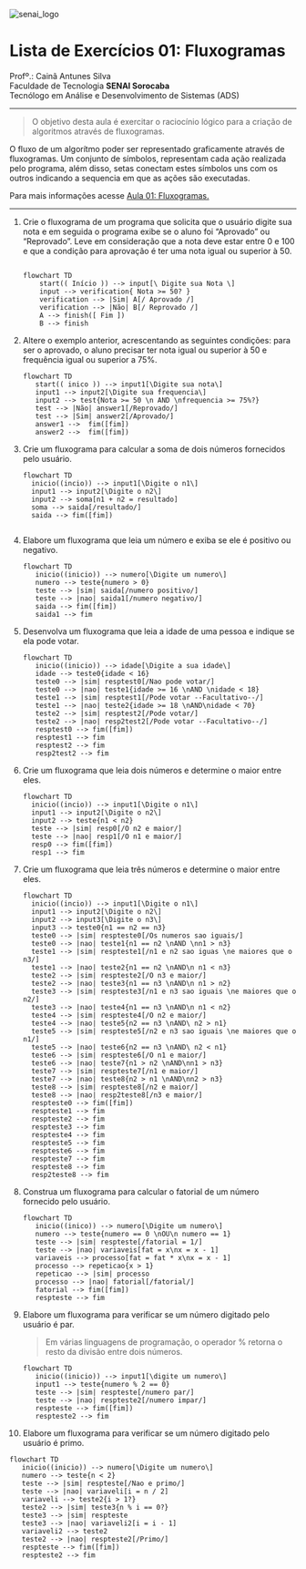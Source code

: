 ![senai_logo](https://transparencia.sp.senai.br/Content/img/logo-senai.png)

# Lista de Exercícios 01: Fluxogramas

Profº.: Cainã Antunes Silva  
Faculdade de Tecnologia **SENAI Sorocaba**  
Tecnólogo em Análise e Desenvolvimento de Sistemas (ADS)
___


> O objetivo desta aula é exercitar o raciocínio lógico para a criação de algoritmos através de fluxogramas.  

O fluxo de um algorítmo poder ser representado graficamente através de fluxogramas. Um conjunto de símbolos, representam cada ação realizada pelo programa, além disso, setas conectam estes símbolos uns com os outros indicando a sequencia em que as ações são executadas.

Para mais informações acesse [Aula 01: Fluxogramas.](https://www.notion.so/cainaantunes/Aula-01-Fluxogramas-188bde521b3b80de90f7dbd9407af71e)

***

1. Crie o fluxograma de um programa que solicita que o usuário digite sua nota e em seguida o programa exibe se o aluno foi “Aprovado” ou “Reprovado”. Leve em consideração que a nota deve estar entre 0 e 100 e que a condição para aprovação é ter uma nota igual ou superior à 50.
   
    ```mermaid
   
    flowchart TD
        start(( Início )) --> input[\ Digite sua Nota \]
        input --> verification{ Nota >= 50? }
        verification --> |Sim| A[/ Aprovado /]
        verification --> |Não| B[/ Reprovado /]
        A --> finish([ Fim ])
        B --> finish
    ```
   
2. Altere o exemplo anterior, acrescentando as seguintes condições: para ser o aprovado, o aluno precisar ter nota igual ou superior à 50 e frequência igual ou superior a 75%.
   
   ```mermaid
   flowchart TD
      start(( inico )) --> input1[\Digite sua nota\]
      input1 --> input2[\Digite sua frequencia\]
      input2 --> test{Nota >= 50 \n AND \nfrequencia >= 75%?}
      test --> |Não| answer1[/Reprovado/]
      test --> |Sim| answer2[/Aprovado/]
      answer1 -->  fim([fim])
      answer2 -->  fim([fim])
   ```
   
3. Crie um fluxograma para calcular a soma de dois números fornecidos pelo usuário.
   
   ```mermaid
   flowchart TD
     inicio((incio)) --> input1[\Digite o n1\]
     input1 --> input2[\Digite o n2\]
     input2 --> soma[n1 + n2 = resultado]
     soma --> saida[/resultado/]
     saida --> fim([fim])
      
   ```
   
4. Elabore um fluxograma que leia um número e exiba se ele é positivo ou negativo.
   
   ```mermaid
   flowchart TD
      inicio((inicio)) --> numero[\Digite um numero\]
      numero --> teste{numero > 0}
      teste --> |sim| saida[/numero positivo/]
      teste --> |nao| saida1[/numero negativo/]
      saida --> fim([fim])
      saida1 --> fim
   ```
   
5. Desenvolva um fluxograma que leia a idade de uma pessoa e indique se ela pode votar.
   
   ```mermaid
   flowchart TD
      inicio((inicio)) --> idade[\Digite a sua idade\]
      idade --> teste0{idade < 16}
      teste0 --> |sim| resptest0[/Nao pode votar/]
      teste0 --> |nao| teste1{idade >= 16 \nAND \nidade < 18}
      teste1 --> |sim| resptest1[/Pode votar --Facultativo--/]
      teste1 --> |nao| teste2{idade >= 18 \nAND\nidade < 70}
      teste2 --> |sim| resptest2[/Pode votar/]
      teste2 --> |nao| resp2test2[/Pode votar --Facultativo--/]
      resptest0 --> fim([fim])
      resptest1 --> fim
      resptest2 --> fim
      resp2test2 --> fim
   ```
   
6. Crie um fluxograma que leia dois números e determine o maior entre eles.
   
   ```mermaid
   flowchart TD
     inicio((incio)) --> input1[\Digite o n1\]
     input1 --> input2[\Digite o n2\]
     input2 --> teste{n1 < n2}
     teste --> |sim| resp0[/O n2 e maior/]
     teste --> |nao| resp1[/O n1 e maior/]
     resp0 --> fim([fim])
     resp1 --> fim
   ```
   
7. Crie um fluxograma que leia três números e determine o maior entre eles.
   
   ```mermaid
   flowchart TD
     inicio((incio)) --> input1[\Digite o n1\]
     input1 --> input2[\Digite o n2\]
     input2 --> input3[\Digite o n3\]
     input3 --> teste0{n1 == n2 == n3}
     teste0 --> |sim| respteste0[/Os numeros sao iguais/]
     teste0 --> |nao| teste1{n1 == n2 \nAND \nn1 > n3}
     teste1 --> |sim| respteste1[/n1 e n2 sao iguas \ne maiores que o n3/]
     teste1 --> |nao| teste2{n1 == n2 \nAND\n n1 < n3}
     teste2 --> |sim| respteste2[/O n3 e maior/]
     teste2 --> |nao| teste3{n1 == n3 \nAND\n n1 > n2}
     teste3 --> |sim| respteste3[/n1 e n3 sao iguais \ne maiores que o n2/]
     teste3 --> |nao| teste4{n1 == n3 \nAND\n n1 < n2}
     teste4 --> |sim| respteste4[/O n2 e maior/]
     teste4 --> |nao| teste5{n2 == n3 \nAND\ n2 > n1}
     teste5 --> |sim| respteste5[/n2 e n3 sao iguais \ne maiores que o n1/]
     teste5 --> |nao| teste6{n2 == n3 \nAND\ n2 < n1}
     teste6 --> |sim| respteste6[/O n1 e maior/]
     teste6 --> |nao| teste7{n1 > n2 \nAND\nn1 > n3}
     teste7 --> |sim| respteste7[/n1 e maior/]
     teste7 --> |nao| teste8{n2 > n1 \nAND\nn2 > n3}
     teste8 --> |sim| respteste8[/n2 e maior/]
     teste8 --> |nao| resp2teste8[/n3 e maior/]
     respteste0 --> fim([fim])
     respteste1 --> fim
     respteste2 --> fim
     respteste3 --> fim
     respteste4 --> fim
     respteste5 --> fim
     respteste6 --> fim
     respteste7 --> fim
     respteste8 --> fim
     resp2teste8 --> fim     
   ```
   
8. Construa um fluxograma para calcular o fatorial de um número fornecido pelo usuário.
   
   ```mermaid
   flowchart TD
      inicio((inico)) --> numero[\Digite um numero\]
      numero --> teste{numero == 0 \nOU\n numero == 1}
      teste --> |sim| respteste[/fatorial = 1/]
      teste --> |nao| variaveis[fat = x\nx = x - 1]
      variaveis --> processo[fat = fat * x\nx = x - 1]
      processo --> repeticao{x > 1}
      repeticao --> |sim| processo
      processo --> |nao| fatorial[/fatorial/]
      fatorial --> fim([fim])
      respteste --> fim
   ```
   
9. Elabore um fluxograma para verificar se um número digitado pelo usuário é par.
   
   > Em várias linguagens de programação, o operador % retorna o resto da divisão entre dois números.    
   
   ```mermaid
   flowchart TD
      inicio((inicio)) --> input1[\digite um numero\]
      input1 --> teste{numero % 2 == 0}
      teste --> |sim| respteste[/numero par/]
      teste --> |nao| respteste2[/numero impar/]
      respteste --> fim([fim])
      respteste2 --> fim
   ```
   
10. Elabore um fluxograma para verificar se um número digitado pelo usuário é primo.
   
   ```mermaid
   flowchart TD
      inicio((inicio)) --> numero[\Digite um numero\]
      numero --> teste{n < 2}
      teste --> |sim| respteste[/Nao e primo/]
      teste --> |nao| variaveli[i = n / 2]
      variaveli --> teste2{i > 1?}
      teste2 --> |sim| teste3{n % i == 0?}
      teste3 --> |sim| respteste
      teste3 --> |nao| variaveli2[i = i - 1]
      variaveli2 --> teste2
      teste2 --> |nao| respteste2[/Primo/]
      respteste --> fim([fim])
      respteste2 --> fim
   ```